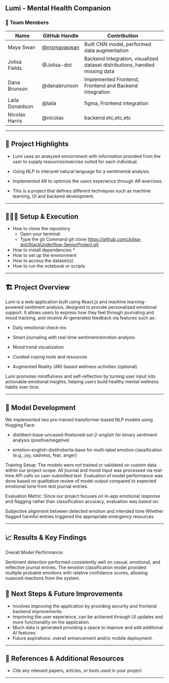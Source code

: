  Lumi - Mental Health Companion
---

### **👥 Team Members**

| Name | GitHub Handle | Contribution |
| ----- | ----- | ----- |
| Maya Swan | [@msmayaswan](https://github.com/msmayaswan) | Built CNN model, performed data augmentation |
| Jolisa Fields | @Jolisa-dot | Backend Integration, visualized dataset distributions, handled missing data|
| Dana Brunson | @danabrunson | Implemented Frontend, Frontend and Backend Integration |
| Laila Donaldson | @laila | figma, Frontend integration|
| Nicolas Harris | @nicolas | backend etc,etc,etc |

---

## **🎯 Project Highlights**


* Lumi uses an analyzed enviornment with information provided from the user to supply resources/exercise suited for each individual. 

* Using NLP to interpret natural language for a sentimental analysis.

* Implemented AR to optimize the users experience through AR exercises.

* This is a project that defines different techniques such as machine learning, UI and backend development. 


---

## **👩🏽‍💻 Setup & Execution**


* How to clone the repository  
    * Open your terminal 
    * Type the git Command git clone https://github.com/Jolisa-dot/StackUnderflow-SeniorProject.git
* How to install dependencies
    *
* How to set up the environment
* How to access the dataset(s)
* How to run the notebook or scripts

---

## **🏗️ Project Overview**


Lumi is a web application built using React.js and machine learning-powered sentiment analysis, designed to provide personalized emotional support.
It allows users to express how they feel through journaling and mood tracking, and receive AI-generated feedback via features such as:

* Daily emotional check-ins

* Smart journaling with real-time sentiment/emotion analysis

* Mood trend visualization

* Curated coping tools and resources

* Augmented Reality (AR)-based wellness activities (optional)

Lumi promotes mindfulness and self-reflection by turning user input into actionable emotional insights, helping users build healthy mental wellness habits over time.

---

## **🧠 Model Development**

We implemented two pre-trained transformer-based NLP models using Hugging Face:

* distilbert-base-uncased-finetuned-sst-2-english for binary sentiment analysis (positive/negative)

* emotion-english-distilroberta-base for multi-label emotion classification (e.g., joy, sadness, fear, anger)

Training Setup:
The models were not trained or validated on custom data within our project scope. All journal and mood input was processed via real-time API calls on user-submitted text.
Evaluation of model performance was done based on qualitative review of model output compared to expected emotional tone from test journal entries.

Evaluation Metric:
Since our project focuses on in-app emotional response and flagging rather than classification accuracy, evaluation was based on:

Subjective alignment between detected emotion and intended tone
Whether flagged harmful entries triggered the appropriate emergency resources

---

## **📈 Results & Key Findings**

Overall Model Performance:

Sentiment detection performed consistently well on casual, emotional, and reflective journal entries.
The emotion classification model provided multiple probable emotions with relative confidence scores, allowing nuanced reactions from the system.



## **🚀 Next Steps & Future Improvements**

* Involves improving the application by providing security and frontend backend improvements.
* Improving the user experience, can be achieved through UI updates and more functionality on the application.
* Much data is generated providing a space to improve and add additional AI features.
* Future aspirations: overall enhancement and/or mobile deployment.

---

## **📄 References & Additional Resources**

* Cite any relevant papers, articles, or tools used in your project

---
